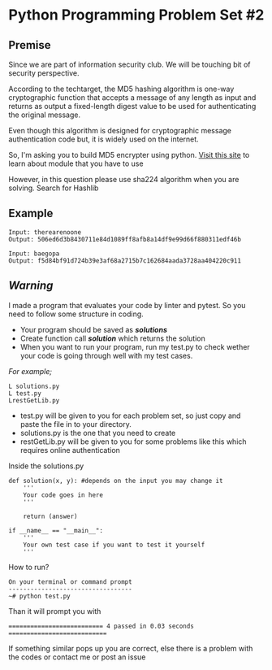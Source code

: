 

# Python Programming Problem Set #2

## **Premise**
Since we are part of information security club. We will be touching bit of security perspective.

According to the techtarget, the MD5 hashing algorithm is one-way cryptographic function that accepts a message of any length as input and returns as output a fixed-length digest value to be used for authenticating the original message.

Even though this algorithm is designed for cryptographic message authentication code but, it is widely used on the internet.

So, I'm asking you to build MD5 encrypter using python. [Visit this site](https://docs.python.org/3/library/hashlib.html) to learn about module that you have to use

However, in this question please use
sha224 algorithm when you are solving. Search for Hashlib


## **Example**
```
Input: therearenoone
Output: 506ed6d3b8430711e84d1089ff8afb8a14df9e99d66f880311edf46b

Input: baegopa
Output: f5d84bf91d724b39e3af68a2715b7c162684aada3728aa404220c911
```

## ***Warning***
I made a program that evaluates your code by linter and pytest. So you need to follow some structure in coding.

 - Your program should be saved as ***solutions***
 - Create function call ***solution*** which returns the solution
 - When you want to run your program, run my test.py to check wether your code is going through well with my test cases.

*For example;*
```
L solutions.py
L test.py
LrestGetLib.py
```

 - test.py will be given to you for each problem set, so just copy and  
   paste the file in to your directory.  
 - solutions.py is the one that you need to create
 - restGetLib.py will be given to you for some problems like this which requires online authentication

Inside the solutions.py
```
def solution(x, y): #depends on the input you may change it
	'''
	Your code goes in here
	'''

	return (answer)

if __name__ == "__main__":
	'''
	Your own test case if you want to test it yourself
	'''
```   
How to run?
```
On your terminal or command prompt
----------------------------------
~# python test.py
```
Than it will prompt you with
```
========================== 4 passed in 0.03 seconds ===========================
```
If something similar pops up you are correct, else there is a problem with the codes or contact me or post an issue
